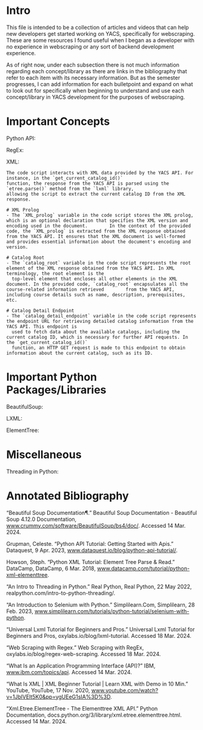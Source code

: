 # Intro 
This file is intended to be a collection of articles and videos that can help new developers get started 
    working on YACS, specifically for webscraping. These are some resources I found useful when I began
    as a developer with no experience in webscraping or any sort of backend development experience. 

As of right now, under each subsection there is not much information regarding each concept/library as 
    there are links in the bibliography that refer to each item with its necessary information. But as the 
    semester progresses, I can add information for each bulletpoint and expand on what to look
    out for specifically when beginning to understand and use each concept/library in YACS 
    development for the purposes of webscraping.

# Important Concepts
Python API:


RegEx:


XML:

    The code script interacts with XML data provided by the YACS API. For instance, in the `get_current_catalog_id()` 
    function, the response from the YACS API is parsed using the `etree.parse()` method from the `lxml` library, 
    allowing the script to extract the current catalog ID from the XML response.

    # XML Prolog
    - The `XML_prolog` variable in the code script stores the XML prolog, which is an optional declaration that specifies the XML version and encoding used in the document.        In the context of the provided code, the `XML_prolog` is extracted from the XML response obtained from the YACS API. It ensures that the XML document is well-formed          and provides essential information about the document's encoding and version.

    # Catalog Root
    - The `catalog_root` variable in the code script represents the root element of the XML response obtained from the YACS API. In XML terminology, the root element is the 
      top-level element that encloses all other elements in the XML document. In the provided code, `catalog_root` encapsulates all the course-related information retrieved        from the YACS API, including course details such as name, description, prerequisites, etc.

    # Catalog Detail Endpoint
    - The `catalog_detail_endpoint` variable in the code script represents the endpoint URL for retrieving detailed catalog information from the YACS API. This endpoint is 
      used to fetch data about the available catalogs, including the current catalog ID, which is necessary for further API requests. In the `get_current_catalog_id()` 
      function, an HTTP GET request is made to this endpoint to obtain information about the current catalog, such as its ID.


# Important Python Packages/Libraries
BeautifulSoup:


LXML:


ElementTree:


# Miscellaneous 
Threading in Python:




# Annotated Bibliography
“Beautiful Soup Documentation¶.” Beautiful Soup Documentation - Beautiful Soup 4.12.0 Documentation, 
        www.crummy.com/software/BeautifulSoup/bs4/doc/. Accessed 14 Mar. 2024. 
        
Grupman, Celeste. “Python API Tutorial: Getting Started with Apis.” Dataquest, 9 Apr. 2023, 
        www.dataquest.io/blog/python-api-tutorial/. 

Howson, Steph. “Python XML Tutorial: Element Tree Parse & Read.” DataCamp, DataCamp, 6 Mar. 2018, 
        www.datacamp.com/tutorial/python-xml-elementtree. 
        
“An Intro to Threading in Python.” Real Python, Real Python, 22 May 2022, 
        realpython.com/intro-to-python-threading/. 
        
“An Introduction to Selenium with Python.” Simplilearn.Com, Simplilearn, 28 Feb. 2023, 
        www.simplilearn.com/tutorials/python-tutorial/selenium-with-python. 

“Universal Lxml Tutorial for Beginners and Pros.” Universal Lxml Tutorial for Beginners and Pros, 
        oxylabs.io/blog/lxml-tutorial. Accessed 18 Mar. 2024. 

“Web Scraping with Regex.” Web Scraping with RegEx, oxylabs.io/blog/regex-web-scraping. Accessed 18 
        Mar. 2024. 
        
“What Is an Application Programming Interface (API)?” IBM, www.ibm.com/topics/api. Accessed 14 Mar. 2024. 

“What Is XML | XML Beginner Tutorial | Learn XML with Demo in 10 Min.” YouTube, YouTube, 17 Nov. 2020, 
        www.youtube.com/watch?v=1JblVElt5K0&pp=ygUEeG1sIA%3D%3D. 
        
“Xml.Etree.ElementTree - The Elementtree XML API.” Python Documentation, 
        docs.python.org/3/library/xml.etree.elementtree.html. Accessed 14 Mar. 2024. 
